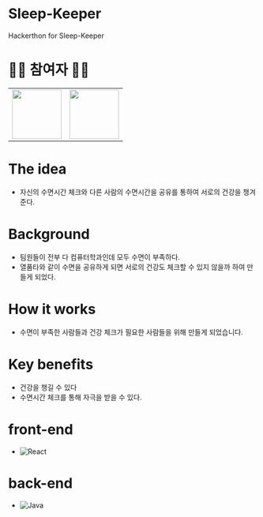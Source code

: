 # Sleep-Keeper
Hackerthon for Sleep-Keeper

# 🙋‍♀️ 참여자 🙋‍♂️
<table>
  <tr>
    <td align="center">
      <a href="https://github.com/HominKim">
      <img src="https://avatars.githubusercontent.com/u/88646511?v=4?s=100" width="100px;" alt="">
    </td>
      <td align="center"><a href="https://githun.com/K-0joo">
      <img src="https://avatars.githubusercontent.com/u/83263735?v=4?s=100" width="100px;" alt="">
    </td>
  </tr>    
</table>

# The idea
- 자신의 수면시간 체크와 다른 사람의 수면시간을 공유를 통하여 서로의 건강을 챙겨준다.

# Background
- 팀원들이 전부 다 컴퓨터학과인데 모두 수면이 부족하다.
- 열품타와 같이 수면을 공유하게 되면 서로의 건강도 체크할 수 있지 않을까 하여 만들게 되었다.

# How it works
- 수면이 부족한 사람들과 건강 체크가 필요한 사람들을 위해 만들게 되었습니다.

# Key benefits
- 건강을 챙길 수 있다
- 수면시간 체크를 통해 자극을 받을 수 있다.

# front-end
- ![React](https://img.shields.io/badge/react-%2320232a.svg?style=for-the-badge&logo=react&logoColor=%2361DAFB)

# back-end
- ![Java](https://img.shields.io/badge/java-%23ED8B00.svg?style=for-the-badge&logo=java&logoColor=white)

